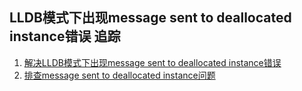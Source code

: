 ## LLDB模式下出现message sent to deallocated instance错误  追踪

1. [解决LLDB模式下出现message sent to deallocated instance错误](https://www.cnblogs.com/whai/p/4914261.html)
2. [排查message sent to deallocated instance问题](http://blog.csdn.net/u013230511/article/details/50573162)